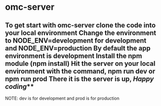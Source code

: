# omc-server
To get start with omc-server clone the code into your local environment
Change the environment to NODE_ENV=development for development and NODE_ENV=production
By default the app environment is development
Install the npm module (npm install)
Hit the server on your local environment with the command, npm run dev or npm run prod
There it is the server is up, 
***Happy coding*****
---------------------------------------------------------------------------------------------------------------------------

NOTE: dev is for development and prod is for production
